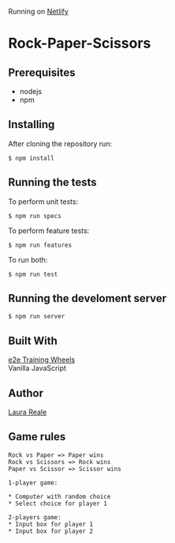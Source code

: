 Running on [Netlify](https://rps-laurare.netlify.com)
# Rock-Paper-Scissors 

## Prerequisites

* nodejs
* npm

## Installing
After cloning the repository run:
```
$ npm install
```

## Running the tests
To perform unit tests:
```
$ npm run specs
````
To perform feature tests:
```
$ npm run features
```
To run both:
```
$ npm run test
```

## Running the develoment server
```
$ npm run server
```

## Built With
[e2e Training Wheels](https://www.npmjs.com/package/e2e_training_wheels)  
Vanilla JavaScript

## Author 
[Laura Reale](https://github.com/LauraRe)

## Game rules
```
Rock vs Paper => Paper wins  
Rock vs Scissors => Rock wins  
Paper vs Scissor => Scissor wins

1-player game:

* Computer with random choice  
* Select choice for player 1

2-players game:
* Input box for player 1
* Input box for player 2
